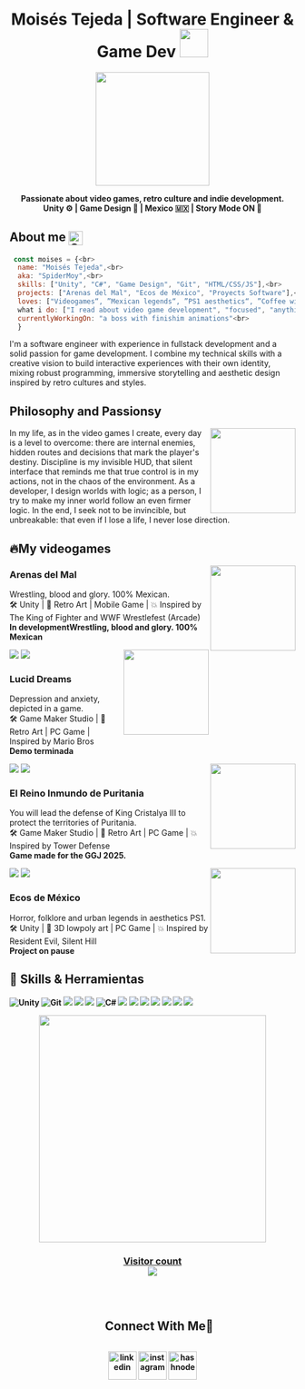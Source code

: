<h1 align="center">Moisés Tejeda | Software Engineer & Game Dev <img height="50" src="https://emoji.gg/assets/emoji/7333-parrotdance.gif"></h1>

<p align="center">
  <img src="https://media.tenor.com/L45o4zS2XSkAAAAC/arcade-retro.gif" width="200"/>
</p>

<p align="center">
  <b>Passionate about video games, retro culture and indie development.</b><br>
  <b>Unity ⚙️ | Game Design 🎨 | Mexico 🇲🇽 | Story Mode ON 🚀</b>
</p>

<h2>About me <img align="center" alt="GIF" src="https://media4.giphy.com/media/v1.Y2lkPTc5MGI3NjExNmE3Y2g2ajdpc25mN3M4bW53a2NvajU4bnQ0ZGx3bzB2ZXBmeXh0NyZlcD12MV9pbnRlcm5hbF9naWZfYnlfaWQmY3Q9Zw/Ut9IfYd8U1C0CNQi76/giphy.gif" width="25"/> </h2>

```javascript 
 const moises = {<br>
  name: "Moisés Tejeda",<br>
  aka: "SpiderMoy",<br>
  skills: ["Unity", "C#", "Game Design", "Git", "HTML/CSS/JS"],<br>
  projects: ["Arenas del Mal", "Ecos de México", "Proyects Software"],<br>
  loves: ["Videogames“, ”Mexican legends“, ”PS1 aesthetics“, ”Coffee with code"],<br>
  what i do: ["I read about video game development", "focused", "anything that feeds the brain in a healthy way" ],<br>
  currentlyWorkingOn: "a boss with finishim animations"<br>
  }
```
  I'm a software engineer with experience in fullstack development and a solid passion for game development. I combine my technical skills with a creative vision to build interactive experiences with their own identity, mixing robust programming, immersive storytelling and aesthetic design inspired by retro cultures and styles.
  
  <h2>Philosophy and Passionsy</h2>
  <img align="right" height="150" src="https://media4.giphy.com/media/v1.Y2lkPTc5MGI3NjExcnlrZTg1c3FoZ3o0MzA4ZHJjajFwd2xudWRjbHk1aGYwdW1qd2xqZiZlcD12MV9pbnRlcm5hbF9naWZfYnlfaWQmY3Q9Zw/l3V0yA9zHe5m29sxW/giphy.gif">
  In my life, as in the video games I create, every day is a level to overcome: there are internal enemies, hidden routes and decisions that mark the player's destiny. Discipline is my invisible HUD, that silent interface that reminds me that true control is in my actions, not in the chaos of the environment. As a developer, I design worlds with logic; as a person, I try to make my inner world follow an even firmer logic. In the end, I seek not to be invincible, but unbreakable: that even if I lose a life, I never lose direction.
 
 
 </details>

  <h2>🔥My videogames</h2>
  <img align="right" height="150" src="https://media3.giphy.com/media/v1.Y2lkPTc5MGI3NjExZTRhdm9qM2owODh6MXlxaDNsdGhhaHRndHlkNnF3azh0OTBlOWp1cyZlcD12MV9pbnRlcm5hbF9naWZfYnlfaWQmY3Q9cw/EbUf8fzEtXjG774Ezh/giphy.gif">
  <h3>Arenas del Mal</h3>
  <p>Wrestling, blood and glory. 100% Mexican.<br>🛠️ Unity | 🎨 Retro Art | Mobile Game | 💥 Inspired by The King of Fighter and WWF Wrestlefest (Arcade)<br> <strong>In developmentWrestling, blood and glory. 100% Mexican</strong> </p>
  <a href="https://www.instagram.com/moyejasdream/" target="_blank">
  <img src=https://img.shields.io/badge/Instagram-%23E4405F.svg?style=for-the-badge&logo=Instagram&logoColor=white/></a>  

<img src="https://user-images.githubusercontent.com/73097560/115834477-dbab4500-a447-11eb-908a-139a6edaec5c.gif">

  <img align="right" height="150" src="https://media3.giphy.com/media/v1.Y2lkPTc5MGI3NjExYnFnZmV5cnhsOHhpMm45c3R3c3ZtdjZrdzlwY3htZ3lseTRwOTdiYSZlcD12MV9pbnRlcm5hbF9naWZfYnlfaWQmY3Q9cw/NVKU0cW5mrmnUtKV18/giphy.gif">
  <h3>Lucid Dreams</h3>
  <p>Depression and anxiety, depicted in a game.<br>🛠️ Game Maker Studio | 🎨 Retro Art | PC Game | Inspired by Mario Bros<br><strong>Demo terminada</strong></p>
  <a href="https://moyejas-dream.itch.io/lucid-dreams" target="_blank">
  <img src=https://img.shields.io/badge/Itch-%23FF0B34.svg?style=for-the-badge&logo=Itch.io&logoColor=white/></a>

<img src="https://user-images.githubusercontent.com/73097560/115834477-dbab4500-a447-11eb-908a-139a6edaec5c.gif">

  <img align="right" height="150" src="https://media0.giphy.com/media/v1.Y2lkPTc5MGI3NjExMW0zemE1eG1mYjBmcjJ4MjM1MXpibXk4d2tzaXNxdGdzYW5naXZxOCZlcD12MV9pbnRlcm5hbF9naWZfYnlfaWQmY3Q9cw/vBUANn4dqvxSHRpr5G/giphy.gif">
  <h3>El Reino Inmundo de Puritania</h3>
  <p>You will lead the defense of King Cristalya III to protect the territories of Puritania.<br>🛠️ Game Maker Studio | 🎨 Retro Art | PC Game | 💥 Inspired by Tower Defense<br><strong>Game made for the GGJ 2025.</strong></p>
  <a href="https://moyejas-dream.itch.io/el-reino-inmundo-de-puritania" target="_blank">
  <img src=https://img.shields.io/badge/Itch-%23FF0B34.svg?style=for-the-badge&logo=Itch.io&logoColor=white/></a>

<img src="https://user-images.githubusercontent.com/73097560/115834477-dbab4500-a447-11eb-908a-139a6edaec5c.gif">  

  <img align="right" height="150" src="https://media2.giphy.com/media/v1.Y2lkPTc5MGI3NjExNGxnODQ2Y2FvZzV5ZWFoNzJoYmloMThkeTgxZDZncGQwaGlnMWJ0YSZlcD12MV9pbnRlcm5hbF9naWZfYnlfaWQmY3Q9Zw/i1bHMzoNuY2x83QK6E/giphy.gif">
  <h3>Ecos de México</h3>
  <p>Horror, folklore and urban legends in aesthetics PS1.<br>🛠️ Unity | 🎨 3D lowpoly art | PC Game | 💥 Inspired by Resident Evil, Silent Hill<br><strong><strong>Project on pause</strong></p>
  


  <section>
    <h2>💾 Skills & Herramientas</h2>
    <div class="badge-container">
      <img src="https://img.shields.io/badge/Unity-000?style=for-the-badge&logo=unity&logoColor=white" alt="Unity">
      <img src="https://img.shields.io/badge/Git-F05032?style=for-the-badge&logo=git&logoColor=white" alt="Git">
      <img src="https://img.shields.io/badge/GODOT-%23FFFFFF.svg?style=for-the-badge&logo=godot-engine">
      <img src="https://img.shields.io/badge/Aseprite-FFFFFF?style=for-the-badge&logo=Aseprite&logoColor=#7D929E">
      <img src="https://img.shields.io/badge/Itch-%23FF0B34.svg?style=for-the-badge&logo=Itch.io&logoColor=white">
      <img src="https://img.shields.io/badge/C%23-68217A?style=for-the-badge&logo=csharp&logoColor=white" alt="C#">
      <img src="https://img.shields.io/badge/c++-%2300599C.svg?style=for-the-badge&logo=c%2B%2B&logoColor=white">
      <img src="https://img.shields.io/badge/python-3670A0?style=for-the-badge&logo=python&logoColor=ffdd54">
      <img src="https://img.shields.io/badge/css3-%231572B6.svg?style=for-the-badge&logo=css3&logoColor=white">
      <img src="https://img.shields.io/badge/GDScript-%2374267B.svg?style=for-the-badge&logo=godotengine&logoColor=white">
      <img src="https://img.shields.io/badge/java-%23ED8B00.svg?style=for-the-badge&logo=openjdk&logoColor=white">
      <img src="https://img.shields.io/badge/html5-%23E34F26.svg?style=for-the-badge&logo=html5&logoColor=white">
      <img src="https://img.shields.io/badge/javascript-%23323330.svg?style=for-the-badge&logo=javascript&logoColor=%23F7DF1E">
    </div>
  </section>

  <p align="center"><a href="https://github.com/Spidermoy10/github-readme-stats"><img src="https://github-readme-stats.vercel.app/api/top-langs/?username=Spidermoy10&layout=compact&theme=chartreuse-dark" width="400"" />

  <h3 align="center"> 
  Visitor count <br>
  <img src="https://profile-counter.glitch.me/Spidermoy10/count.svg" />
  </h3>

  <div id="user-content-toc"><br>
  <ul align="center">
    <summary><h2 style="display: inline-block">Connect With Me🤝</h2></summary>
  </ul>
</div>

<!--icons and links-->
<p align="center">
<a href="www.linkedin.com/in/moisés-u-tejeda-vázquez-7830502a8" target="blank"><img align="center" src="https://user-images.githubusercontent.com/88904952/234979284-68c11d7f-1acc-4f0c-ac78-044e1037d7b0.png" alt="linkedin" height="50" width="50" /></a>
<a href="https://www.instagram.com/moyses_tv/" target="blank"><img align="center" src="https://user-images.githubusercontent.com/88904952/234981169-2dd1e58f-4b7e-468c-8213-034ba62156c3.png" alt="instagram" height="50" width="50" /></a>
<a href="https://moisestejeda.my.canva.site/moisestejeda" target="blank"><img align="center" src="https://user-images.githubusercontent.com/88904952/234982196-562aea17-5532-4550-8c08-1c7cb994a541.png" alt="hashnode" height="50" width="50" /></a>
  
</p>


